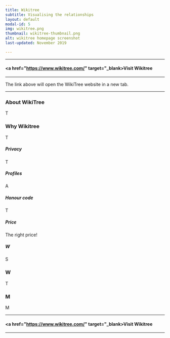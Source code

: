 ```yaml
---
title: Wikitree
subtitle: Visualising the relationships
layout: default
modal-id: 5
img: wikitree.png
thumbnail: wikitree-thumbnail.png
alt: wikitree homepage screenshot
last-updated: November 2019

---
```


***
#### <a href="https://www.wikitree.com/" target="_blank>Visit Wikitree</a>
***

The link above will open the WikiTree website in a new tab.

---

### About WikiTree

T

### Why Wikitree

T

##### Privacy

T

##### Profiles

A

##### Honour code

T

##### Price

The right price!

##### W

S

### W

T

### M

M

***
#### <a href="https://www.wikitree.com/" target="_blank>Visit Wikitree</a>
***
